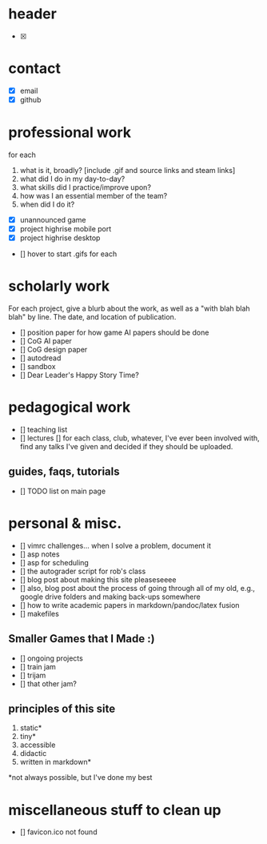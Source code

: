 # header

- [x]

# contact

- [x] email
- [x] github

# professional work

for each
1. what is it, broadly? [include .gif and source links and steam
   links]
2. what did I do in my day-to-day?
3. what skills did I practice/improve upon?
4. how was I an essential member of the team?
5. when did I do it?

- [x] unannounced game
- [x] project highrise mobile port
- [x] project highrise desktop
- [] hover to start .gifs for each

# scholarly work

For each project, give a blurb about the work, as well as a "with blah
blah blah" by line. The date, and location of publication.

- [] position paper for how game AI papers should be done
- [] CoG AI paper
- [] CoG design paper
- [] autodread
- [] sandbox
- [] Dear Leader's Happy Story Time?

# pedagogical work

- [] teaching list
- [] lectures
    [] for each class, club, whatever, I've ever been involved with,
    find any talks I've given and decided if they should be uploaded.

## guides, faqs, tutorials

- [] TODO list on main page

# personal & misc.

- [] vimrc challenges... when I solve a problem, document it
- [] asp notes
- [] asp for scheduling
- [] the autograder script for rob's class
- [] blog post about making this site pleaseseeee
- [] also, blog post about the process of going through all of my old,
    e.g., google drive folders and making back-ups somewhere
- [] how to write academic papers in markdown/pandoc/latex fusion
- [] makefiles

## Smaller Games that I Made :)

- [] ongoing projects
- [] train jam
- [] trijam
- [] that other jam?

## principles of this site

1. static\*
2. tiny\*
3. accessible
4. didactic
5. written in markdown\*

\*not always possible, but I've done my best

# miscellaneous stuff to clean up
- [] favicon.ico not found
